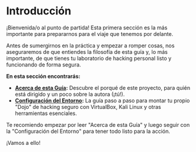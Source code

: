 # Introducción

¡Bienvenida/o al punto de partida! Esta primera sección es la más importante para prepararnos para el viaje que tenemos por delante.

Antes de sumergirnos en la práctica y empezar a romper cosas, nos aseguraremos de que entiendes la filosofía de esta guía y, lo más importante, de que tienes tu laboratorio de hacking personal listo y funcionando de forma segura.

**En esta sección encontrarás:**

* **[Acerca de esta Guía](./acerca-de-esta-guia.md):** Descubre el porqué de este proyecto, para quién está dirigido y un poco sobre la autora (¡tú!).
* **[Configuración del Entorno](./configuracion-del-entorno.md):** La guía paso a paso para montar tu propio "Dojo" de hacking seguro con VirtualBox, Kali Linux y otras herramientas esenciales.

Te recomiendo empezar por leer "Acerca de esta Guía" y luego seguir con la "Configuración del Entorno" para tener todo listo para la acción.

¡Vamos a ello!
